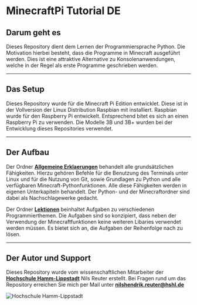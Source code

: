 # **MinecraftPi Tutorial DE**

## Darum geht es

Dieses Repository dient dem Lernen der Programmiersprache Python. Die Motivation hierbei besteht, dass die Programme in Minecraft ausgeführt werden. Dies ist eine attraktive Alternative zu Konsolenanwendungen, welche in der Regel als erste Programme geschrieben werden.

---

## Das Setup

Dieses Repository wurde für die Minecraft Pi Edition entwicklet. Diese ist in der Vollversion der Linux Distribution Raspbian mit installiert. Raspbian wurde für den Raspberry Pi entwickelt. Entsprechend bitet es sich an einen Raspberry Pi zu verwenden. Die Modelle 3B und 3B+ wurden bei der Entwicklung dieses Repositories verwendet.

---

## Der Aufbau

Der Ordner **[Allgemeine Erklaerungen](https://github.com/MasterLeader09/MinecraftPi_Tutorial_DE/tree/master/Allgemeine%20Erklaerungen)** behandelt alle grundsätzlichen Fähigkeiten. Hierzu gehören Befehle für die Benutzung des Terminals unter Linux und für die Nutzung von Git, sowie Grundlagen zu Python und alle verfügbaren Minecraft-Pythonfunktionen. Alle diese Fähigkeiten werden in eigenen Unterkapiteln behandelt. Der Python- und der Minecraftordner sind dabei als Nachschlagewerke gedacht.

Der Ordner **[Lektionen](https://github.com/MasterLeader09/MinecraftPi_Tutorial_DE/tree/master/Lektionen)** beinhaltet Aufgaben zu verschiedenen Programmierthemen. Die Aufgaben sind so konzipiert, dass neben der Verwendung der Minecraftfunktionen keine weiteren Libaries verwendet werden müssen. Es bietet sich an, die Aufgaben der Reihenfolge nach zu lösen.

---

## Der Autor und Support
Dieses Repository wurde vom wissenschaftlichen Mitarbeiter der **[Hochschule Hamm-Lippstadt](https://www.hshl.de/)** Nils Reuter erstellt. Bei Fragen rund um das Repository erreichen Sie mich per Mail unter **nilshendrik.reuter@hshl.de**

![Hochschule Hamm-Lippstadt](https://de.m.wikipedia.org/wiki/Datei:HSHL-Logo.svg "HSHL")